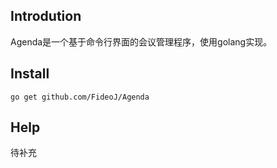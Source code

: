 ## Introdution
Agenda是一个基于命令行界面的会议管理程序，使用golang实现。
## Install
```
go get github.com/FideoJ/Agenda
```
## Help
待补充